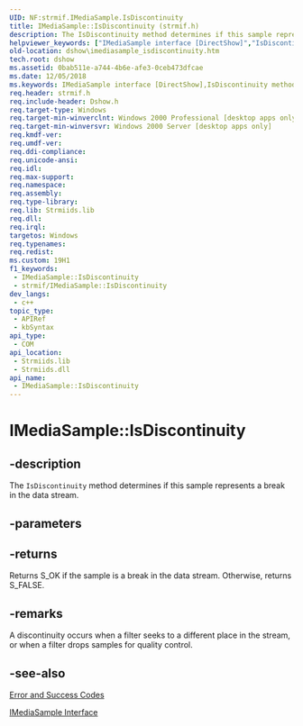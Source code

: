 ```yaml
---
UID: NF:strmif.IMediaSample.IsDiscontinuity
title: IMediaSample::IsDiscontinuity (strmif.h)
description: The IsDiscontinuity method determines if this sample represents a break in the data stream.
helpviewer_keywords: ["IMediaSample interface [DirectShow]","IsDiscontinuity method","IMediaSample.IsDiscontinuity","IMediaSample::IsDiscontinuity","IMediaSampleIsDiscontinuity","IsDiscontinuity","IsDiscontinuity method [DirectShow]","IsDiscontinuity method [DirectShow]","IMediaSample interface","dshow.imediasample_isdiscontinuity","strmif/IMediaSample::IsDiscontinuity"]
old-location: dshow\imediasample_isdiscontinuity.htm
tech.root: dshow
ms.assetid: 0bab511e-a744-4b6e-afe3-0ceb473dfcae
ms.date: 12/05/2018
ms.keywords: IMediaSample interface [DirectShow],IsDiscontinuity method, IMediaSample.IsDiscontinuity, IMediaSample::IsDiscontinuity, IMediaSampleIsDiscontinuity, IsDiscontinuity, IsDiscontinuity method [DirectShow], IsDiscontinuity method [DirectShow],IMediaSample interface, dshow.imediasample_isdiscontinuity, strmif/IMediaSample::IsDiscontinuity
req.header: strmif.h
req.include-header: Dshow.h
req.target-type: Windows
req.target-min-winverclnt: Windows 2000 Professional [desktop apps only]
req.target-min-winversvr: Windows 2000 Server [desktop apps only]
req.kmdf-ver: 
req.umdf-ver: 
req.ddi-compliance: 
req.unicode-ansi: 
req.idl: 
req.max-support: 
req.namespace: 
req.assembly: 
req.type-library: 
req.lib: Strmiids.lib
req.dll: 
req.irql: 
targetos: Windows
req.typenames: 
req.redist: 
ms.custom: 19H1
f1_keywords:
 - IMediaSample::IsDiscontinuity
 - strmif/IMediaSample::IsDiscontinuity
dev_langs:
 - c++
topic_type:
 - APIRef
 - kbSyntax
api_type:
 - COM
api_location:
 - Strmiids.lib
 - Strmiids.dll
api_name:
 - IMediaSample::IsDiscontinuity
---
```


# IMediaSample::IsDiscontinuity


## -description

The <code>IsDiscontinuity</code> method determines if this sample represents a break in the data stream.

## -parameters

## -returns

Returns S_OK if the sample is a break in the data stream. Otherwise, returns S_FALSE.

## -remarks

A discontinuity occurs when a filter seeks to a different place in the stream, or when a filter drops samples for quality control.

## -see-also

<a href="/windows/desktop/DirectShow/error-and-success-codes">Error and Success Codes</a>



<a href="/windows/desktop/api/strmif/nn-strmif-imediasample">IMediaSample Interface</a>

